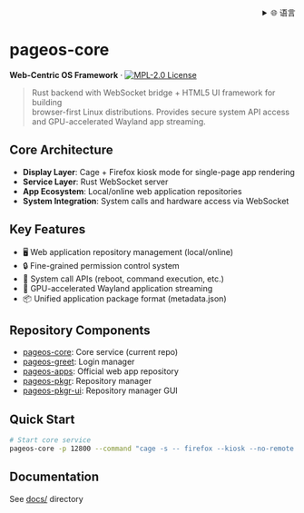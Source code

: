 <div align="right" >
  <details>
    <summary >🌐 语言</summary>
    <div>
      <div align="right">
        <p><a href="#">English</a></p>
        <p><a href="README.md">简体中文</a></p>
      </div>
    </div>
  </details>
</div>

# pageos-core

**Web-Centric OS Framework** · [![MPL-2.0 License](https://img.shields.io/badge/License-MPL_2.0-brightgreen.svg)](https://opensource.org/licenses/MPL-2.0)

> Rust backend with WebSocket bridge + HTML5 UI framework for building  
> browser-first Linux distributions. Provides secure system API access  
> and GPU-accelerated Wayland app streaming.

## Core Architecture

- **Display Layer**: Cage + Firefox kiosk mode for single-page app rendering
- **Service Layer**: Rust WebSocket server
- **App Ecosystem**: Local/online web application repositories
- **System Integration**: System calls and hardware access via WebSocket

## Key Features

- 🖥️ Web application repository management (local/online)
- 🔒 Fine-grained permission control system
- 🔌 System call APIs (reboot, command execution, etc.)
- 🚀 GPU-accelerated Wayland application streaming
- 📦 Unified application package format (metadata.json)

## Repository Components

- [pageos-core](https://github.com/swaybien/pageos-core): Core service (current repo)
- [pageos-greet](https://github.com/swaybien/pageos-greet): Login manager
- [pageos-apps](https://github.com/swaybien/pageos-apps): Official web app repository
- [pageos-pkgr](https://github.com/swaybien/pageos-pkgr): Repository manager
- [pageos-pkgr-ui](https://github.com/swaybien/pageos-pkgr-ui): Repository manager GUI

## Quick Start

```bash
# Start core service
pageos-core -p 12800 --command "cage -s -- firefox --kiosk --no-remote http://127.0.0.1:12800"
```

## Documentation

See [docs/](docs/) directory
